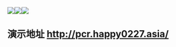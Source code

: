 ![](https://img.shields.io/badge/php_version-8.3-blue)![](https://img.shields.io/badge/MySql->=5.7-blue)![](https://img.shields.io/badge/Nginx->=1.15-blue)
## 演示地址 http://pcr.happy0227.asia/

